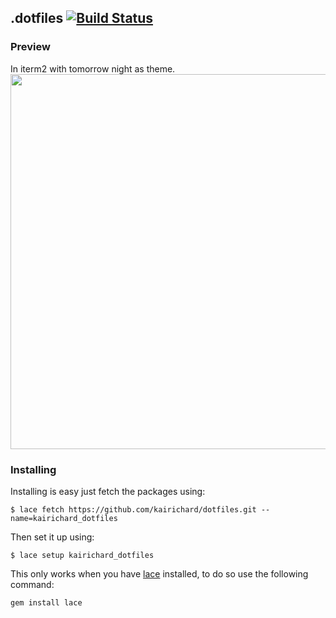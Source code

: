 ## .dotfiles [![Build Status](https://travis-ci.org/kairichard/dotfiles.svg?branch=master)](https://travis-ci.org/kairichard/dotfiles)

### Preview
In iterm2 with tomorrow night as theme.
<img src="https://github.com/kairichard/dotfiles/raw/master/preview.png" width=600>


### Installing 
Installing is easy just fetch the packages using:

```
$ lace fetch https://github.com/kairichard/dotfiles.git --name=kairichard_dotfiles
```

Then set it up using:

```
$ lace setup kairichard_dotfiles
```

This only works when you have [lace](https://github.com/kairichard/lace) installed, to do so use the following command:

```
gem install lace
```
